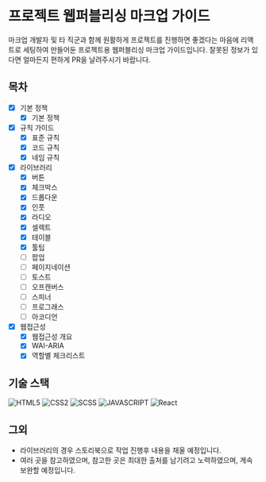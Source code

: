 # 프로젝트 웹퍼블리싱 마크업 가이드

마크업 개발자 및 타 직군과 함께 원활하게 프로젝트를 진행하면 좋겠다는 마음에 리액트로 세팅하여 만들어둔 프로젝트용 웹퍼블리싱 마크업 가이드입니다. 잘못된 정보가 있다면 얼마든지 편하게 PR을 날려주시기 바랍니다.

## 목차
- [x] 기본 정책
    - [x] 기본 정책
- [x] 규칙 가이드
    - [x] 표준 규칙
    - [x] 코드 규칙
    - [x] 네임 규칙
- [x] 라이브러리
  - [x] 버튼
  - [x] 체크박스
  - [x] 드롭다운
  - [x] 인풋
  - [x] 라디오
  - [x] 셀렉트
  - [x] 테이블
  - [x] 툴팁
  - [ ] 팝업
  - [ ] 페이지네이션
  - [ ] 토스트
  - [ ] 오프캔버스
  - [ ] 스피너
  - [ ] 프로그래스
  - [ ] 아코디언
- [x] 웹접근성
  - [x] 웹접근성 개요
  - [x] WAI-ARIA
  - [x] 역할별 체크리스트

## 기술 스택
![HTML5](https://img.shields.io/badge/html-E34F26?style=for-the-badge&logo=html5&logoColor=white) ![CSS2](https://img.shields.io/badge/css-1572B6?style=for-the-badge&logo=css3&logoColor=white)  ![SCSS](https://img.shields.io/badge/scss-CC6699?style=for-the-badge&logo=sass&logoColor=white) ![JAVASCRIPT](https://img.shields.io/badge/javascript-F7DF1E?style=for-the-badge&logo=javascript&logoColor=black) ![React](https://img.shields.io/badge/react-61dafb?style=for-the-badge&logo=react&logoColor=black)

## 그외
- 라이브러리의 경우 스토리북으로 작업 진행후 내용을 채울 예정입니다.
- 여러 곳을 참고하였으며, 참고한 곳은 최대한 출처를 남기려고 노력하였으며, 계속 보완할 예정입니다.